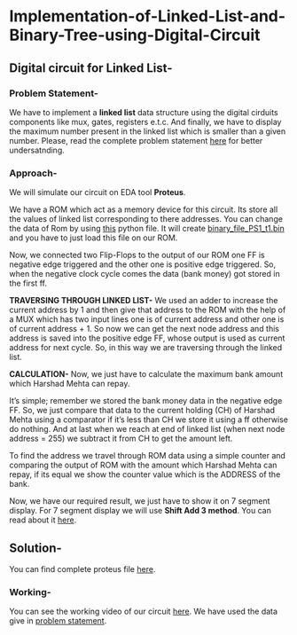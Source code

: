 # Implementation-of-Linked-List-and-Binary-Tree-using-Digital-Circuit
## Digital circuit for Linked List-
### Problem Statement-
We have to implement a **linked list** data structure using the digital cirduits components like mux, gates, registers e.t.c.
And finally, we have to display the maximum number present in the linked list which is smaller than a given number.
Please, read the complete problem statement [here](https://github.com/ujjawalece/Implementation-of-Linked-List-and-Binary-Tree-using-Digital-Circuit/blob/main/Digisim'21_PS1.pdf) for better undersatnding.
### Approach-
We will simulate our circuit on EDA tool **Proteus**.

We have a ROM which act as a memory device for this circuit. Its store all the values of linked list corresponding to there addresses. You can change the data of Rom by using [this](https://github.com/ujjawalece/Implementation-of-Linked-List-and-Binary-Tree-using-Digital-Circuit/blob/main/python%20image%20file.py) python file. It will create [binary_file_PS1_t1.bin](https://github.com/ujjawalece/Implementation-of-Linked-List-and-Binary-Tree-using-Digital-Circuit/blob/main/binary_file_PS1_t1.bin) and you have to just load this file on our ROM.

Now, we connected two Flip-Flops to the output of our ROM one FF is negative edge triggered and the other one is positive edge triggered.
So, when the negative clock cycle comes the data (bank money) got stored in the first ff.

**TRAVERSING THROUGH LINKED LIST-**
We used an adder to increase the current address by 1 and then give that address to the
ROM with the help of a MUX which has two input lines one is of current address and other
one is of current address + 1. So now we can get the next node address and this address is
saved into the positive edge FF, whose output is used as current address for next cycle. So,
in this way we are traversing through the linked list.

**CALCULATION-**
Now, we just have to calculate the maximum bank amount which Harshad Mehta can repay.

It’s simple; remember we stored the bank money data in the negative edge FF. So, we just
compare that data to the current holding (CH) of Harshad Mehta using a comparator if it’s
less than CH we store it using a ff otherwise do nothing. And at last when we reach at end
of linked list (when next node address = 255) we subtract it from CH to get the amount left.

To find the address we travel through ROM data using a simple counter and comparing the
output of ROM with the amount which Harshad Mehta can repay, if its equal we show the
counter value which is the ADDRESS of the bank.

Now, we have our required result, we just have to show it on 7 segment display.
For 7 segment display we will use **Shift Add 3 method**. You can read about it [here](https://github.com/ujjawalece/Implementation-of-Linked-List-and-Binary-Tree-using-Digital-Circuit/blob/main/Binary2BCD.pdf).
## Solution-
You can find complete proteus file [here](https://github.com/ujjawalece/Implementation-of-Linked-List-and-Binary-Tree-using-Digital-Circuit/blob/main/ps1.DSN).
### Working-
You can see the working video of our circuit [here](https://drive.google.com/file/d/1smdCNSce_toEbJcSIwCuEU5kZWQFbrIi/view?usp=sharing).
We have used the data give in [problem statement](https://github.com/ujjawalece/Implementation-of-Linked-List-and-Binary-Tree-using-Digital-Circuit/blob/main/Digisim'21_PS1.pdf).
